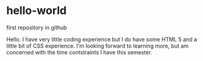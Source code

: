 # hello-world
first repository in github

Hello. I have very little coding experience but I do have some HTML 5 and a little bit of CSS experience. I'm looking forward to learning more, but am concerned with the time contstraints I have this semester. 

